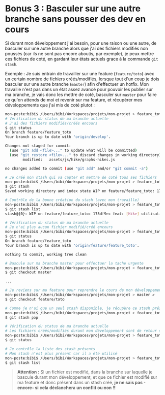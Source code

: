 # Bonus 3 : Basculer sur une autre branche sans pousser des dev en cours

Si durant mon développement j'ai besoin, pour une raison ou une autre, de basculer sur une autre branche alors que j'ai des fichiers modifiés non poussés (car ils ne sont pas encore aboutis, par exemple), je peux mettre ces fichiers de coté, en gardant leur états actuels grace à la commande `git stash`.

Exemple :
Je suis entrain de travailler sur une feature (`feature/toto`) avec un certain nombre de fichiers créés/modifiés, lorsque tout d'un coup je dois basculer sur une autre branche (`master`) afin d'effectuer un hotfix. 
Mon travaille n'est pas dans un état assez avancé pour pouvoir les publier sur ma branche, je vais donc les mettre de coté, basculer sur `master` pour faire ce qu'on attends de moi et revenir sur ma feature, et récupérer mes développements que j'ai mis de coté plutot :
```sh
mon-poste:bibi$ /Users/bibi/Workspaces/projets/mon-projet > feature_toto ✘ ✹ ✭
# Vérification du status de ma branche actuelle
# J'ai des fichiers modifiés/créés encours
$ git status
On branch feature/feature_toto
Your branch is up to date with 'origin/develop'.        

Changes not staged for commit:
  (use "git add <file>..." to update what will be committed)
  (use "git restore <file>..." to discard changes in working directory)
        modified:   assets/js/hike/graphs-hikes.js

no changes added to commit (use "git add" and/or "git commit -a")

# Je créé mon stash qui va capter et mettre de coté tous ses fichiers
mon-poste:bibi$ /Users/bibi/Workspaces/projets/mon-projet > feature_toto ✘ ✹ ✭
$ git stash
Saved working directory and index state WIP on feature/feature_toto: 175df9ec feat: [Hike] utilisation graphs-hikes.js

# Contrôle de la bonne création du stash (avec mon travaille)
mon-poste:bibi$ /Users/bibi/Workspaces/projets/mon-projet > feature_toto ✔
$ git stash list
stash@{0}: WIP on feature/feature_toto: 175df9ec feat: [Hike] utilisation graphs-hikes.js

# Vérification du status de ma branche actuelle
# Je n'ai plus aucun fichier modifié/créé encours
mon-poste:bibi$ /Users/bibi/Workspaces/projets/mon-projet > feature_toto ✔
$ git status
On branch feature/feature_toto
Your branch is up to date with 'origin/feature/feature_toto'.

nothing to commit, working tree clean

# Bascule sur ma branche master pour effectuer la tache urgente
mon-poste:bibi$ /Users/bibi/Workspaces/projets/mon-projet > feature_toto ✔
$ git checkout master

...

# Je reviens sur ma feature pour reprendre le cours de mon développement
mon-poste:bibi$ /Users/bibi/Workspaces/projets/mon-projet > master ✔
$ git checkout feature/toto

# Comme je n'ai que un seul stash disponible, je récupère ce stash présent
mon-poste:bibi$ /Users/bibi/Workspaces/projets/mon-projet > feature_toto ✔
$ git stash pop

# Vérification du status de ma branche actuelle
# Les fichiers créés/modifiés durant mon développement sont de retour sur ma branche
mon-poste:bibi$ /Users/bibi/Workspaces/projets/mon-projet > feature_toto ✘ ✹ ✭
$ git status

# Je contrôle la liste des stash présents
# Mon stash n'est plus présent car il a été utilisé
mon-poste:bibi$ /Users/bibi/Workspaces/projets/mon-projet > feature_toto ✘ ✹ ✭
$ git stash list
`````

>**Attention :**
>Si un fichier est modifié, dans la branche sur laquelle je bascule durant mon développement, et que ce fichier est modifié sur ma feature et donc présent dans un stash créé, **je ne sais pas -encore- si cela déclanchera un conflit ou non !!**
